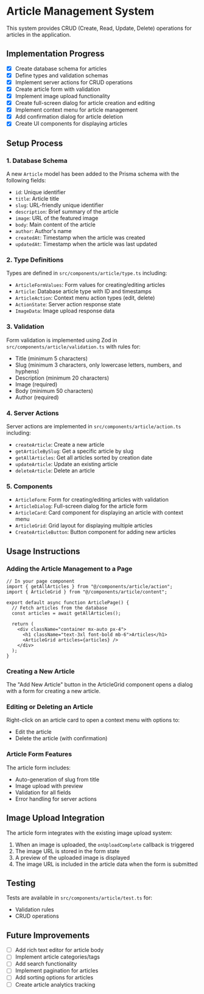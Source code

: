 # Article Management System

This system provides CRUD (Create, Read, Update, Delete) operations for articles in the application.

## Implementation Progress

- [x] Create database schema for articles
- [x] Define types and validation schemas
- [x] Implement server actions for CRUD operations
- [x] Create article form with validation
- [x] Implement image upload functionality
- [x] Create full-screen dialog for article creation and editing
- [x] Implement context menu for article management
- [x] Add confirmation dialog for article deletion
- [x] Create UI components for displaying articles

## Setup Process

### 1. Database Schema

A new `Article` model has been added to the Prisma schema with the following fields:
- `id`: Unique identifier
- `title`: Article title
- `slug`: URL-friendly unique identifier 
- `description`: Brief summary of the article
- `image`: URL of the featured image
- `body`: Main content of the article
- `author`: Author's name
- `createdAt`: Timestamp when the article was created
- `updatedAt`: Timestamp when the article was last updated

### 2. Type Definitions

Types are defined in `src/components/article/type.ts` including:
- `ArticleFormValues`: Form values for creating/editing articles
- `Article`: Database article type with ID and timestamps
- `ArticleAction`: Context menu action types (edit, delete)
- `ActionState`: Server action response state
- `ImageData`: Image upload response data

### 3. Validation

Form validation is implemented using Zod in `src/components/article/validation.ts` with rules for:
- Title (minimum 5 characters)
- Slug (minimum 3 characters, only lowercase letters, numbers, and hyphens)
- Description (minimum 20 characters)
- Image (required)
- Body (minimum 50 characters)
- Author (required)

### 4. Server Actions

Server actions are implemented in `src/components/article/action.ts` including:
- `createArticle`: Create a new article
- `getArticleBySlug`: Get a specific article by slug
- `getAllArticles`: Get all articles sorted by creation date
- `updateArticle`: Update an existing article
- `deleteArticle`: Delete an article

### 5. Components

- `ArticleForm`: Form for creating/editing articles with validation
- `ArticleDialog`: Full-screen dialog for the article form
- `ArticleCard`: Card component for displaying an article with context menu
- `ArticleGrid`: Grid layout for displaying multiple articles
- `CreateArticleButton`: Button component for adding new articles

## Usage Instructions

### Adding the Article Management to a Page

```tsx
// In your page component
import { getAllArticles } from "@/components/article/action";
import { ArticleGrid } from "@/components/article/content";

export default async function ArticlePage() {
  // Fetch articles from the database
  const articles = await getAllArticles();
  
  return (
    <div className="container mx-auto px-4">
      <h1 className="text-3xl font-bold mb-6">Articles</h1>
      <ArticleGrid articles={articles} />
    </div>
  );
}
```

### Creating a New Article

The "Add New Article" button in the ArticleGrid component opens a dialog with a form for creating a new article.

### Editing or Deleting an Article

Right-click on an article card to open a context menu with options to:
- Edit the article
- Delete the article (with confirmation)

### Article Form Features

The article form includes:
- Auto-generation of slug from title
- Image upload with preview
- Validation for all fields
- Error handling for server actions

## Image Upload Integration

The article form integrates with the existing image upload system:

1. When an image is uploaded, the `onUploadComplete` callback is triggered
2. The image URL is stored in the form state
3. A preview of the uploaded image is displayed
4. The image URL is included in the article data when the form is submitted

## Testing

Tests are available in `src/components/article/test.ts` for:
- Validation rules
- CRUD operations

## Future Improvements

- [ ] Add rich text editor for article body
- [ ] Implement article categories/tags
- [ ] Add search functionality
- [ ] Implement pagination for articles
- [ ] Add sorting options for articles
- [ ] Create article analytics tracking
